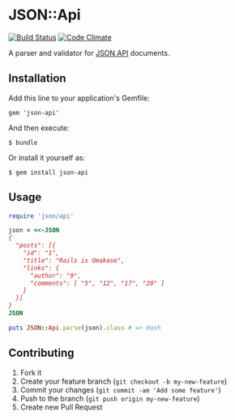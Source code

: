 # JSON::Api

[![Build Status](https://travis-ci.org/json-api/parser-ruby.png)](https://travis-ci.org/json-api/parser-ruby) [![Code Climate](https://codeclimate.com/github/json-api/parser-ruby.png)](https://codeclimate.com/github/json-api/parser-ruby)

A parser and validator for [JSON API](http://jsonapi.org) documents.

## Installation

Add this line to your application's Gemfile:

    gem 'json-api'

And then execute:

    $ bundle

Or install it yourself as:

    $ gem install json-api

## Usage

```ruby
require 'json/api'

json = <<-JSON
{
  "posts": [{
    "id": "1",
    "title": "Rails is Omakase",
    "links": {
      "author": "9",
      "comments": [ "5", "12", "17", "20" ]
    }
  }]
}
JSON

puts JSON::Api.parse(json).class # => Hash
```

## Contributing

1. Fork it
2. Create your feature branch (`git checkout -b my-new-feature`)
3. Commit your changes (`git commit -am 'Add some feature'`)
4. Push to the branch (`git push origin my-new-feature`)
5. Create new Pull Request
